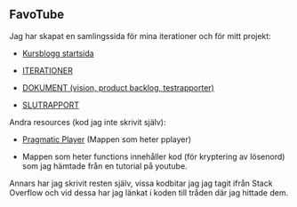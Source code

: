 
## FavoTube

Jag har skapat en samlingssida för mina iterationer och för mitt projekt:


* [Kursblogg startsida](http://mn22nw.github.io/KursBloggIMP/)

* [ITERATIONER](http://mn22nw.github.io/KursBloggIMP/pages/iterationer.html)

* [DOKUMENT (vision, product backlog, testrapporter)](http://mn22nw.github.io/KursBloggIMP/pages/documents.html#mainBlog)

* [SLUTRAPPORT](http://mn22nw.github.io/KursBloggIMP/pdf/slutrapport.pdf)


Andra resources (kod jag inte skrivit själv):

* [Pragmatic Player](http://demo.dsheiko.com/pplayer/)
(Mappen som heter pplayer)

* Mappen som heter functions innehåller kod (för kryptering av lösenord) som jag hämtade från en tutorial på youtube.

Annars har jag skrivit resten själv, vissa kodbitar jag jag tagit ifrån Stack Overflow och vid dessa har jag länkat i koden till tråden där jag hittade dem.

